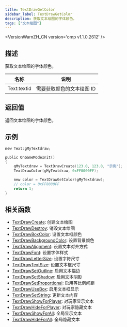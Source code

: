 ```yaml
---
title: TextDrawGetColor
sidebar_label: TextDrawGetColor
description: 获取文本绘图的字体颜色。
tags: ["文本绘图"]
---
```


<VersionWarnZH_CN version='omp v1.1.0.2612' />

## 描述

获取文本绘图的字体颜色。

| 名称        | 说明                      |
| ----------- | ------------------------- |
| Text:textid | 需要获取颜色的文本绘图 ID |

## 返回值

返回文本绘图的字体颜色。

## 示例

```c
new Text:gMyTextdraw;

public OnGameModeInit()
{
    gMyTextdraw = TextDrawCreate(123.0, 123.0, "示例");
    TextDrawColor(gMyTextdraw, 0xFF0000FF);

    new color = TextDrawGetColor(gMyTextdraw);
    // color = 0xFF0000FF
    return 1;
}
```

## 相关函数

- [TextDrawCreate](TextDrawCreate): 创建文本绘图
- [TextDrawDestroy](TextDrawDestroy): 销毁文本绘图
- [TextDrawBoxColor](TextDrawBoxColor): 设置文本框颜色
- [TextDrawBackgroundColor](TextDrawBackgroundColor): 设置背景颜色
- [TextDrawAlignment](TextDrawAlignment): 设置文本对齐方式
- [TextDrawFont](TextDrawFont): 设置字体样式
- [TextDrawLetterSize](TextDrawLetterSize): 设置字符尺寸
- [TextDrawTextSize](TextDrawTextSize): 设置文本框尺寸
- [TextDrawSetOutline](TextDrawSetOutline): 启用文本描边
- [TextDrawSetShadow](TextDrawSetShadow): 启用文本阴影
- [TextDrawSetProportional](TextDrawSetProportional): 启用等比例间距
- [TextDrawUseBox](TextDrawUseBox): 启用文本框显示
- [TextDrawSetString](TextDrawSetString): 更新文本内容
- [TextDrawShowForPlayer](TextDrawShowForPlayer): 对玩家显示文本
- [TextDrawHideForPlayer](TextDrawHideForPlayer): 对玩家隐藏文本
- [TextDrawShowForAll](TextDrawShowForAll): 全局显示文本
- [TextDrawHideForAll](TextDrawHideForAll): 全局隐藏文本
